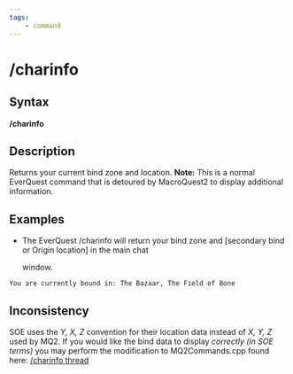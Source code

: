 ```yaml
---
tags:
    - command
---
```

# /charinfo

## Syntax

**/charinfo**

## Description

Returns your current bind zone and location.
**Note:** This is a normal EverQuest command that is detoured by MacroQuest2 to display additional information.

## Examples

* The EverQuest /charinfo will return your bind zone and [secondary bind or Origin location] in the main chat

  window.

```text
You are currently bound in: The Bazaar, The Field of Bone
```

## Inconsistency

SOE uses the _Y, X, Z_ convention for their location data instead of _X, Y, Z_ used by MQ2.
If you would like the bind data to display _correctly (in SOE terms)_ you may perform the modification to MQ2Commands.cpp found here: [/charinfo thread](https://macroquest2.com/phpBB3/viewtopic.php?t=15945)

